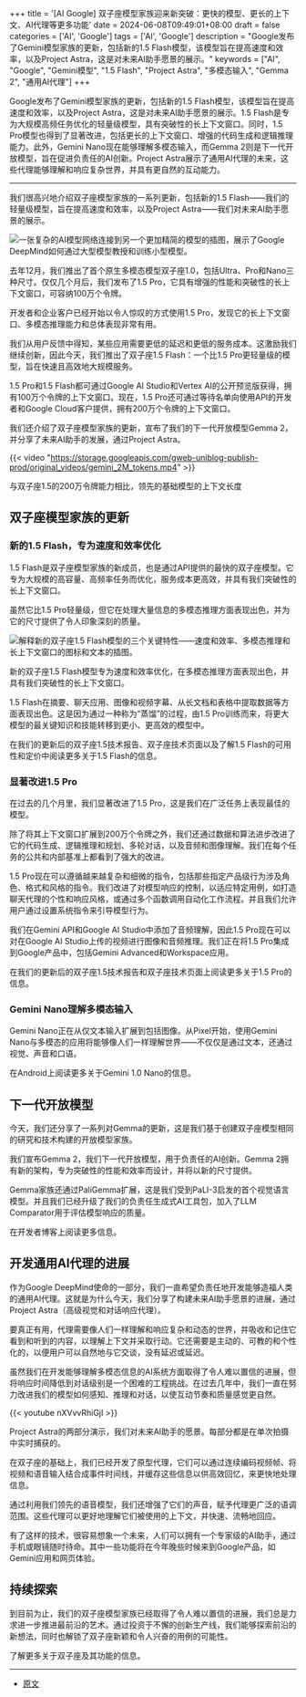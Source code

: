 +++
title = '[AI Google] 双子座模型家族迎来新突破：更快的模型、更长的上下文、AI代理等更多功能'
date = 2024-06-08T09:49:01+08:00
draft = false
categories = ['AI', 'Google']
tags = ['AI', 'Google']
description = "Google发布了Gemini模型家族的更新，包括新的1.5 Flash模型，该模型旨在提高速度和效率，以及Project Astra，这是对未来AI助手愿景的展示。"
keywords = ["AI", "Google", "Gemini模型", "1.5 Flash", "Project Astra", "多模态输入", "Gemma 2", "通用AI代理"]
+++

Google发布了Gemini模型家族的更新，包括新的1.5 Flash模型，该模型旨在提高速度和效率，以及Project Astra，这是对未来AI助手愿景的展示。1.5 Flash是专为大规模高频任务优化的轻量级模型，具有突破性的长上下文窗口。同时，1.5 Pro模型也得到了显著改进，包括更长的上下文窗口、增强的代码生成和逻辑推理能力。此外，Gemini Nano现在能够理解多模态输入，而Gemma 2则是下一代开放模型，旨在促进负责任的AI创新。Project Astra展示了通用AI代理的未来，这些代理能够理解和响应复杂世界，并具有更自然的互动能力。

---

我们很高兴地介绍双子座模型家族的一系列更新，包括新的1.5 Flash——我们的轻量级模型，旨在提高速度和效率，以及Project Astra——我们对未来AI助手愿景的展示。

![一张复杂的AI模型网络连接到另一个更加精简的模型的插图，展示了Google DeepMind如何通过大型模型教授和训练小型模型。](https://storage.googleapis.com/gweb-uniblog-publish-prod/images/Gemini_Blog_Header_3.width-1200.format-webp.webp)

去年12月，我们推出了首个原生多模态模型双子座1.0，包括Ultra、Pro和Nano三种尺寸。仅仅几个月后，我们发布了1.5 Pro，它具有增强的性能和突破性的长上下文窗口，可容纳100万个令牌。

开发者和企业客户已经开始以令人惊叹的方式使用1.5 Pro，发现它的长上下文窗口、多模态推理能力和总体表现非常有用。

我们从用户反馈中得知，某些应用需要更低的延迟和更低的服务成本。这激励我们继续创新，因此今天，我们推出了双子座1.5 Flash：一个比1.5 Pro更轻量级的模型，旨在快速且高效地大规模服务。

1.5 Pro和1.5 Flash都可通过Google AI Studio和Vertex AI的公开预览版获得，拥有100万个令牌的上下文窗口。现在，1.5 Pro还可通过等待名单向使用API的开发者和Google Cloud客户提供，拥有200万个令牌的上下文窗口。

我们还介绍了双子座模型家族的更新，宣布了我们的下一代开放模型Gemma 2，并分享了未来AI助手的发展，通过Project Astra。

{{< video "https://storage.googleapis.com/gweb-uniblog-publish-prod/original_videos/gemini_2M_tokens.mp4" >}}

与双子座1.5的200万令牌能力相比，领先的基础模型的上下文长度

## 双子座模型家族的更新
### 新的1.5 Flash，专为速度和效率优化
1.5 Flash是双子座模型家族的新成员，也是通过API提供的最快的双子座模型。它专为大规模的高容量、高频率任务而优化，服务成本更高效，并具有我们突破性的长上下文窗口。

虽然它比1.5 Pro轻量级，但它在处理大量信息的多模态推理方面表现出色，并为它的尺寸提供了令人印象深刻的质量。

![解释新的双子座1.5 Flash模型的三个关键特性——速度和效率、多模态推理和长上下文窗口的图标和文本的插图。](https://storage.googleapis.com/gweb-uniblog-publish-prod/images/Flash_in-line.width-1000.format-webp.webp)

新的双子座1.5 Flash模型专为速度和效率优化，在多模态推理方面表现出色，并具有我们突破性的长上下文窗口。

1.5 Flash在摘要、聊天应用、图像和视频字幕、从长文档和表格中提取数据等方面表现出色。这是因为通过一种称为“蒸馏”的过程，由1.5 Pro训练而来，将更大模型的最关键知识和技能转移到更小、更高效的模型中。

在我们的更新后的双子座1.5技术报告、双子座技术页面以及了解1.5 Flash的可用性和定价中阅读更多关于1.5 Flash的信息。

### 显著改进1.5 Pro
在过去的几个月里，我们显著改进了1.5 Pro，这是我们在广泛任务上表现最佳的模型。

除了将其上下文窗口扩展到200万个令牌之外，我们还通过数据和算法进步改进了它的代码生成、逻辑推理和规划、多轮对话，以及音频和图像理解。我们在每个任务的公共和内部基准上都看到了强大的改进。

1.5 Pro现在可以遵循越来越复杂和细微的指令，包括那些指定产品级行为涉及角色、格式和风格的指令。我们改进了对模型响应的控制，以适应特定用例，如打造聊天代理的个性和响应风格，或通过多个函数调用自动化工作流程。并且我们允许用户通过设置系统指令来引导模型行为。

我们在Gemini API和Google AI Studio中添加了音频理解，因此1.5 Pro现在可以对在Google AI Studio上传的视频进行图像和音频推理。我们正在将1.5 Pro集成到Google产品中，包括Gemini Advanced和Workspace应用。

在我们的更新后的双子座1.5技术报告和双子座技术页面上阅读更多关于1.5 Pro的信息。

### Gemini Nano理解多模态输入
Gemini Nano正在从仅文本输入扩展到包括图像。从Pixel开始，使用Gemini Nano与多模态的应用将能够像人们一样理解世界——不仅仅是通过文本，还通过视觉、声音和口语。

在Android上阅读更多关于Gemini 1.0 Nano的信息。

## 下一代开放模型
今天，我们还分享了一系列对Gemma的更新，这是我们基于创建双子座模型相同的研究和技术构建的开放模型家族。

我们宣布Gemma 2，我们下一代开放模型，用于负责任的AI创新。Gemma 2拥有新的架构，专为突破性的性能和效率而设计，并将以新的尺寸提供。

Gemma家族还通过PaliGemma扩展，这是我们受到PaLI-3启发的首个视觉语言模型。并且我们已经升级了我们的负责任生成式AI工具包，加入了LLM Comparator用于评估模型响应的质量。

在开发者博客上阅读更多信息。

## 开发通用AI代理的进展
作为Google DeepMind使命的一部分，我们一直希望负责任地开发能够造福人类的通用AI代理。这就是为什么今天，我们分享了构建未来AI助手愿景的进展，通过Project Astra（高级视觉和对话响应代理）。

要真正有用，代理需要像人们一样理解和响应复杂和动态的世界，并吸收和记住它看到和听到的内容，以理解上下文并采取行动。它还需要是主动的、可教的和个性化的，以便用户可以自然地与它交谈，没有延迟或延迟。

虽然我们在开发能够理解多模态信息的AI系统方面取得了令人难以置信的进展，但将响应时间降低到对话级别是一个困难的工程挑战。在过去几年中，我们一直在努力改进我们的模型如何感知、推理和对话，以使互动节奏和质量感觉更自然。

{{< youtube nXVvvRhiGjI >}}

Project Astra的两部分演示，我们对未来AI助手的愿景。每部分都是在单次拍摄中实时捕获的。

在双子座的基础上，我们已经开发了原型代理，它们可以通过连续编码视频帧、将视频和语音输入结合成事件时间线，并缓存这些信息以供高效回忆，来更快地处理信息。

通过利用我们领先的语音模型，我们还增强了它们的声音，赋予代理更广泛的语调范围。这些代理可以更好地理解它们被使用的上下文，并快速、流畅地回应。

有了这样的技术，很容易想象一个未来，人们可以拥有一个专家级的AI助手，通过手机或眼镜随时待命。其中一些功能将在今年晚些时候来到Google产品，如Gemini应用和网页体验。

## 持续探索
到目前为止，我们的双子座模型家族已经取得了令人难以置信的进展，我们总是力求进一步推进最前沿的艺术。通过投资于不懈的创新生产线，我们能够探索前沿的新想法，同时也解锁了双子座新颖和令人兴奋的用例的可能性。

了解更多关于双子座及其功能的信息。

---

- [原文](https://blog.google/technology/ai/google-gemini-update-flash-ai-assistant-io-2024/)
<!-- - [博客 - 从零开始学AI](...) -->
<!-- - [Blog | Learn AI from scratch](...) -->
<!-- - [公众号 - 从零开始学AI](...) -->
<!-- - [CSDN - 从零开始学AI](...) -->
<!-- - [掘金 - 从零开始学AI](...) -->
<!-- - [知乎 - 从零开始学AI](...) -->
<!-- - [阿里云 - 从零开始学AI](...) -->
<!-- - [腾讯云 - 从零开始学AI](...) -->
